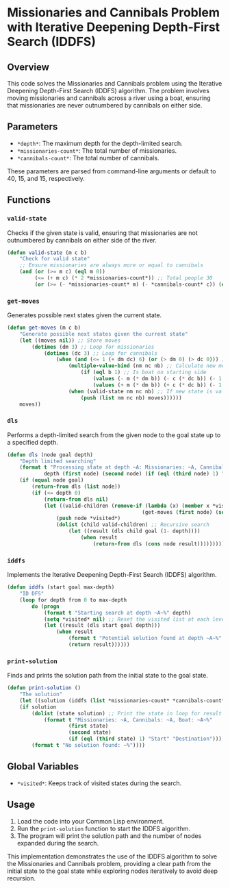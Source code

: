 # Missionaries and Cannibals Problem with Iterative Deepening Depth-First Search (IDDFS)

## Overview
This code solves the Missionaries and Cannibals problem using the Iterative Deepening Depth-First Search (IDDFS) algorithm. The problem involves moving missionaries and cannibals across a river using a boat, ensuring that missionaries are never outnumbered by cannibals on either side.

## Parameters
- `*depth*`: The maximum depth for the depth-limited search.
- `*missionaries-count*`: The total number of missionaries.
- `*cannibals-count*`: The total number of cannibals.

These parameters are parsed from command-line arguments or default to 40, 15, and 15, respectively.

## Functions

### `valid-state`
Checks if the given state is valid, ensuring that missionaries are not outnumbered by cannibals on either side of the river.
```lisp
(defun valid-state (m c b)
    "Check for valid state"
    ;; Ensure missionaries are always more or equal to cannibals
    (and (or (>= m c) (eql m 0))
         (<= (+ m c) (* 2 *missionaries-count*)) ;; Total people 30
         (or (>= (- *missionaries-count* m) (- *cannibals-count* c)) (eql (- *missionaries-count* m) 0))))
```

### `get-moves`
Generates possible next states given the current state.
```lisp
(defun get-moves (m c b)
    "Generate possible next states given the current state"
    (let ((moves nil)) ;; Store moves
        (dotimes (dm 3) ;; Loop for missionaries
            (dotimes (dc 3) ;; Loop for cannibals
                (when (and (<= 1 (+ dm dc) 6) (or (> dm 0) (> dc 0))) ;; Check for valid movements
                    (multiple-value-bind (nm nc nb) ;; Calculate new moves
                        (if (eql b 1) ;; Is boat on starting side
                            (values (- m (* dm b)) (- c (* dc b)) (- 1 b)) ;; Move from start side to destination
                            (values (+ m (* dm b)) (+ c (* dc b)) (- 1 b))) ;; Move from destination side to start
                    (when (valid-state nm nc nb) ;; If new state is valid, add to list
                        (push (list nm nc nb) moves))))))
    moves))
```

### `dls`
Performs a depth-limited search from the given node to the goal state up to a specified depth.
```lisp
(defun dls (node goal depth)
    "Depth limited searching"
    (format t "Processing state at depth ~A: Missionaries: ~A, Cannibals: ~A, Boat: ~A~%"
            depth (first node) (second node) (if (eql (third node) 1) "Start" "Destination"))
    (if (equal node goal)
        (return-from dls (list node))
        (if (<= depth 0)
            (return-from dls nil)
            (let ((valid-children (remove-if (lambda (x) (member x *visited* :test 'equal))
                                            (get-moves (first node) (second node) (third node)))))
                (push node *visited*)
                (dolist (child valid-children) ;; Recursive search
                    (let ((result (dls child goal (1- depth))))
                        (when result
                            (return-from dls (cons node result)))))))))
```

### `iddfs`
Implements the Iterative Deepening Depth-First Search (IDDFS) algorithm.
```lisp
(defun iddfs (start goal max-depth)
    "ID DFS"
    (loop for depth from 0 to max-depth
        do (progn 
            (format t "Starting search at depth ~A~%" depth)
            (setq *visited* nil) ;; Reset the visited list at each level
            (let ((result (dls start goal depth)))
                (when result
                    (format t "Potential solution found at depth ~A~%" depth)
                    (return result))))))
```

### `print-solution`
Finds and prints the solution path from the initial state to the goal state.
```lisp
(defun print-solution ()
    "The solution"
    (let ((solution (iddfs (list *missionaries-count* *cannibals-count* 1) '(0 0 0) *depth*)))
    (if solution 
        (dolist (state solution) ;; Print the state in loop for result
            (format t "Missionaries: ~A, Cannibals: ~A, Boat: ~A~%"
                    (first state)
                    (second state)
                    (if (eql (third state) 1) "Start" "Destination")))
        (format t "No solution found: ~%"))))
```

## Global Variables
- `*visited*`: Keeps track of visited states during the search.

## Usage
1. Load the code into your Common Lisp environment.
2. Run the `print-solution` function to start the IDDFS algorithm.
3. The program will print the solution path and the number of nodes expanded during the search.

This implementation demonstrates the use of the IDDFS algorithm to solve the Missionaries and Cannibals problem, providing a clear path from the initial state to the goal state while exploring nodes iteratively to avoid deep recursion.
